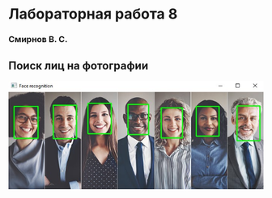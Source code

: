 # Лабораторная работа 8
### Смирнов В. С.

## Поиск лиц на фотографии
![image](./FindFacesPhoto.jpg)

